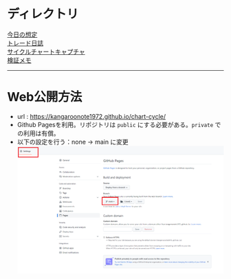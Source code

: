 # ディレクトリ
[今日の想定](./想定/index.md)  
[トレード日誌](./トレード日誌/index.md)  
[サイクルチャートキャプチャ](./サイクル/index.html)  
[検証メモ](./検証メモ/index.md)  

---
# Web公開方法
- url : https://kangaroonote1972.github.io/chart-cycle/
- Github Pagesを利用。リポジトリは `public` にする必要がある。`private` での利用は有償。
- 以下の設定を行う：none -> main に変更
![](設定.png)

